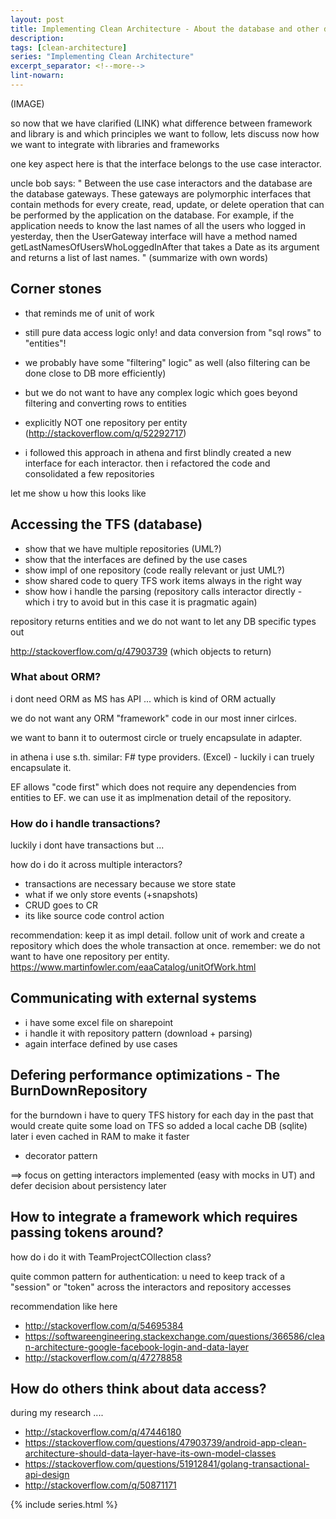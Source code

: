 ```yaml
---
layout: post
title: Implementing Clean Architecture - About the database and other details
description: 
tags: [clean-architecture]
series: "Implementing Clean Architecture"
excerpt_separator: <!--more-->
lint-nowarn: 
---
```



(IMAGE)

so now that we have clarified (LINK) what difference between framework and library is and which principles we want 
to follow, lets discuss now how we want to integrate with libraries and frameworks

<!--more-->

one key aspect here is that the interface belongs to the use case interactor. 

uncle bob says:
"
Between the use case interactors and the database are the database gateways. These gateways are polymorphic
interfaces that contain methods for every create, read, update, or delete operation that can be performed by
the application on the database. For example, if the application needs to know the last names of all the 
users who logged in yesterday, then the UserGateway interface will have a method named 
getLastNamesOfUsersWhoLoggedInAfter that takes a Date as its argument and returns a list of last names.
"
(summarize with own words)

## Corner stones

- that reminds me of unit of work
- still pure data access logic only! and data conversion from "sql rows" to "entities"!
- we probably have some "filtering" logic" as well
  (also filtering can be done close to DB more efficiently)
- but we do not want to have any complex logic which goes beyond filtering and converting rows to entities
- explicitly NOT one repository per entity (http://stackoverflow.com/q/52292717)

- i followed this approach in athena and first blindly created a new interface for each interactor. then
  i refactored the code and consolidated a few repositories

let me show u how this looks like

## Accessing the TFS (database)

- show that we have multiple repositories (UML?)
- show that the interfaces are defined by the use cases
- show impl of one repository (code really relevant or just UML?)
- show shared code to query TFS work items always in the right way
- show how i handle the parsing (repository calls interactor directly - which i try to avoid but in this case it is pragmatic again)

repository returns entities
and we do not want to let any DB specific types out

http://stackoverflow.com/q/47903739 (which objects to return)


### What about ORM?

i dont need ORM as MS has API ... which is kind of ORM actually

we do not want any ORM "framework" code in our most inner cirlces.

we want to bann it to outermost circle or truely encapsulate in adapter.

in athena i use s.th. similar: F# type providers. (Excel) - luckily i can truely encapsulate it.

EF allows "code first" which does not require any dependencies from entities to EF.
we can use it as implmenation detail of the repository.

### How do i handle transactions?

luckily i dont have transactions but ...

how do i do it across multiple interactors?

- transactions are necessary because we store state
- what if we only store events (+snapshots)
- CRUD goes to CR
- its like source code control action

recommendation: keep it as impl detail. follow unit of work and create a repository which does the whole transaction 
at once. remember: we do not want to have one repository per entity.
https://www.martinfowler.com/eaaCatalog/unitOfWork.html

## Communicating with external systems

- i have some excel file on sharepoint
- i handle it with repository pattern (download + parsing)
- again interface defined by use cases

## Defering performance optimizations - The BurnDownRepository

for the burndown i have to query TFS history for each day in the past 
that would create quite some load on TFS
so added a local cache DB (sqlite)
later i even cached in RAM to make it faster

- decorator pattern

==> focus on getting interactors implemented (easy with mocks in UT) and defer decision about persistency later 

## How to integrate a framework which requires passing tokens around?

how do i do it with TeamProjectCOllection class?

quite common pattern for authentication: u need to keep track of a "session" or "token" across the interactors and
repository accesses

recommendation like here
- http://stackoverflow.com/q/54695384
- https://softwareengineering.stackexchange.com/questions/366586/clean-architecture-google-facebook-login-and-data-layer
- http://stackoverflow.com/q/47278858
 

## How do others think about data access?

during my research ....

- http://stackoverflow.com/q/47446180
- https://stackoverflow.com/questions/47903739/android-app-clean-architecture-should-data-layer-have-its-own-model-classes
- https://stackoverflow.com/questions/51912841/golang-transactional-api-design
- http://stackoverflow.com/q/50871171


{% include series.html %}

